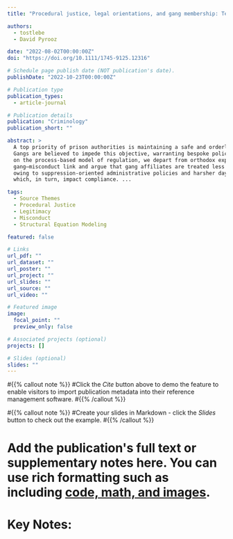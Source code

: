 ```yaml
---
title: "Procedural justice, legal orientations, and gang membership: Testing an alternative explanation to understand the gang-misconduct link"

authors:
  - tostlebe
  - David Pyrooz

date: "2022-08-02T00:00:00Z"
doi: "https://doi.org/10.1111/1745-9125.12316"

# Schedule page publish date (NOT publication's date).
publishDate: "2022-10-23T00:00:00Z"

# Publication type
publication_types:
  - article-journal

# Publication details
publication: "Criminology"
publication_short: ""

abstract: >
  A top priority of prison authorities is maintaining a safe and orderly institutional environment.
  Gangs are believed to impede this objective, warranting bespoke policies and practices. Drawing 
  on the process-based model of regulation, we depart from orthodox explanations for the 
  gang–misconduct link and argue that gang affiliates are treated less fairly than nongang affiliates 
  owing to suppression-oriented administrative policies and harsher day-to-day interactions with officers, 
  which, in turn, impact compliance. ...

tags:
  - Source Themes
  - Procedural Justice
  - Legitimacy
  - Misconduct
  - Structural Equation Modeling

featured: false

# Links
url_pdf: ""
url_dataset: ""
url_poster: ""
url_project: ""
url_slides: ""
url_source: ""
url_video: ""

# Featured image
image:
  focal_point: ""
  preview_only: false

# Associated projects (optional)
projects: []

# Slides (optional)
slides: ""
---
```


#{{% callout note %}}
#Click the *Cite* button above to demo the feature to enable visitors to import publication metadata into their reference management software.
#{{% /callout %}}

#{{% callout note %}}
#Create your slides in Markdown - click the *Slides* button to check out the example.
#{{% /callout %}}

# Add the publication's **full text** or **supplementary notes** here. You can use rich formatting such as including [code, math, and images](https://docs.hugoblox.com/content/writing-markdown-latex/).
# Key Notes: